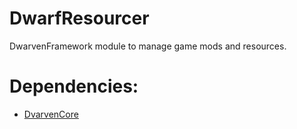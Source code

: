 # DwarfResourcer
DwarvenFramework module to manage game mods and resources.

Dependencies:
=============
- [DvarvenCore](https://github.com/Caostick/DwarvenFramework/tree/main/DwarvenCore)
